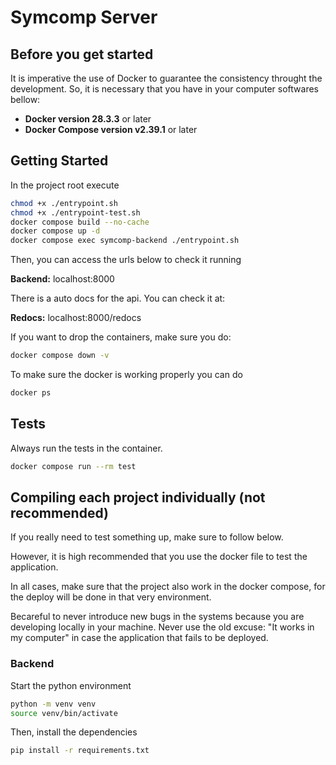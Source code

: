 # Symcomp Server

## Before you get started

It is imperative the use of Docker to guarantee the consistency throught the development. So, it is necessary that you have in your computer softwares bellow:

- **Docker version 28.3.3** or later
- **Docker Compose version v2.39.1** or later

## Getting Started

In the project root execute

```bash
chmod +x ./entrypoint.sh
chmod +x ./entrypoint-test.sh
docker compose build --no-cache
docker compose up -d
docker compose exec symcomp-backend ./entrypoint.sh
```

Then, you can access the urls below to check it running

**Backend:** localhost:8000

There is a auto docs for the api. You can check it at:

**Redocs:** localhost:8000/redocs

If you want to drop the containers, make sure you do:

```bash
docker compose down -v
```

To make sure the docker is working properly you can do

```bash
docker ps
```

## Tests

Always run the tests in the container.

```bash
docker compose run --rm test
```

## Compiling each project individually (not recommended)

If you really need to test something up, make sure to follow below.

However, it is high recommended that you use the docker file to test the application.

In all cases, make sure that the project also work in the docker compose, for the deploy will be done in that very environment.

Becareful to never introduce new bugs in the systems because you are developing locally in your machine. Never use the old excuse: "It works in my computer" in case the application that fails to be deployed.

### Backend

Start the python environment

```bash
python -m venv venv
source venv/bin/activate
```

Then, install the dependencies

```bash
pip install -r requirements.txt
```
